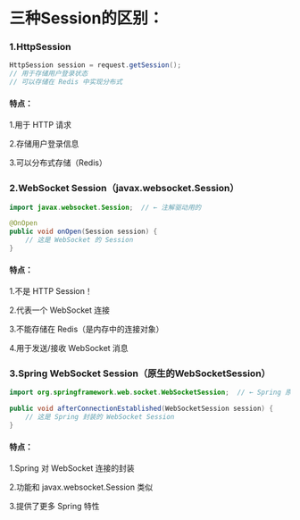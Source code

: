 #     三种Session的区别：

### 1.HttpSession
```java
HttpSession session = request.getSession();
// 用于存储用户登录状态
// 可以存储在 Redis 中实现分布式
```

#### 特点：
1.用于 HTTP 请求

2.存储用户登录信息

3.可以分布式存储（Redis）
### 2.WebSocket Session（javax.websocket.Session）
```java
import javax.websocket.Session;  // ← 注解驱动用的

@OnOpen
public void onOpen(Session session) {
    // 这是 WebSocket 的 Session
}
```

#### 特点：
1.不是 HTTP Session！

2.代表一个 WebSocket 连接

3.不能存储在 Redis（是内存中的连接对象）

4.用于发送/接收 WebSocket 消息
### 3.Spring WebSocket Session（原生的WebSocketSession）
```java
import org.springframework.web.socket.WebSocketSession;  // ← Spring 原生用的

public void afterConnectionEstablished(WebSocketSession session) {
    // 这是 Spring 封装的 WebSocket Session
}
```

#### 特点：
1.Spring 对 WebSocket 连接的封装

2.功能和 javax.websocket.Session 类似

3.提供了更多 Spring 特性